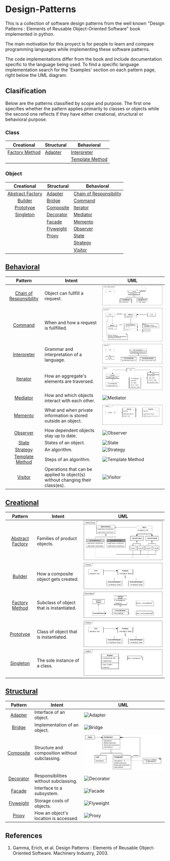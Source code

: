 # Design-Patterns
This is a collection of software design patterns from the well known "Design Patterns : Elements of Reusable Object-Oriented Software" book implemented in python.

The main motivation for this proyect is for people to learn and compare programming languages while implementing these software patterns.

The code implementations differ from the book and include documentation specific to the language being used. To find a specific language implementation search for the 'Examples' section on each pattern page, right below the UML diagram.

## Clasification

Below are the patterns classified by scope and purpose. The first one specifies whether the pattern applies primarily to classes or objects while the second one reflects if they have either creational, structural or behavioral purpose.

### Class

Creational           | Structural   | Behavioral
:------------------: | ------------ | -------------------
[Factory Method][10] | [Adapter][2] | [Interpreter][12]
                     |              | [Template Method][22]

### Object

Creational             | Structural      | Behavioral
:--------------------: | --------------- | ---------
[Abstract Factory][1]  | [Adapter][2]    | [Chain of Responsibility][5]
[Builder][4]           | [Bridge][3]     | [Command][6]
[Prototype][17]        | [Composite][7]  | [Iterator][13]
[Singleton][19]        | [Decorator][8]  | [Mediator][14]
                       | [Facade][9]     | [Memento][15]
                       | [Flyweight][11] | [Observer][16]
                       | [Proxy][18]     | [State][20]
                       |                 | [Strategy][21]
                       |                 | [Visitor][23]


## [Behavioral](./readmes/behavioral.md)
Pattern                      | Intent | UML
:--------------------------: | ------ | ------
[Chain of Responsibility][5] | Object can fullfill a request.                                                | ![Chain of Responsibility](./uml/chain.png)
[Command][6]                 | When and how a request is fullfilled.                                         | ![Command](./uml/command.png)
[Interpreter][12]            | Grammar and interpretation of a language.                                     | ![Interpreter](./uml/interpreter.png)
[Iterator][13]               | How an aggregate's elements are traversed.                                    | ![Iterator](./uml/iterator.png)
[Mediator][14]               | How and which objects interact with each other.                               | ![Mediator](./uml/mediator.png)
[Memento][15]                | What and when private information is stored outside an object.                | ![Memento](./uml/memento.png)
[Observer][16]               | How dependent objects stay up to date.                                        | ![Observer](./uml/observer.png)
[State][20]                  | States of an object.                                                          | ![State](./uml/state.png)
[Strategy][21]               | An algorithm.                                                                 | ![Strategy](./uml/strategy.png)
[Template Method][22]        | Steps of an algorithm.                                                        | ![Template Method](./uml/template.png)
[Visitor][23]                | Operations that can be applied to object(s) without changing their class(es). | ![Visitor](./uml/visitor.png)

## [Creational](./readmes/creational.md)
Pattern          | Intent | UML
:---------------------------------------: | ------ | ------
[Abstract Factory](./readmes/abstract.md) | Families of product objects.             | ![Abstract Factory](./uml/abstract.png)
[Builder](./readmes/builder.md)           | How a composite object gets created.     | ![Builder](./uml/builder.png)
[Factory Method](./readmes/factory.md)    | Subclass of object that is instantiated. | ![Factory Method](./uml/factory.png)
[Prototype](./readmes/prototype.md)       | Class of object that is instantiated.    | ![Prototype](./uml/prototype.png)
[Singleton](./readmes/singleton.md)       | The sole instance of a class.            | ![Singleton](./uml/singleton.png)

## [Structural](./readmes/structural.md)
Pattern                             | Intent | UML
:---------------------------------: | ------ | ------
[Adapter](./readmes/adapter.md)     | Interface of an object.                        | ![Adapter](./uml/adapter.png)
[Bridge](./readmes/bridge.md)       | Implementation of an object.                   | ![Bridge](./uml/bridge.png)
[Composite](./readmes/composite.md) | Structure and composition without subclassing. | ![Composite](./uml/composite.png)
[Decorator](./readmes/decorator.md) | Responsibilities without subclassing.          | ![Decorator](./uml/decorator.png)
[Facade](./readmes/facade.md)       | Interface to a subsystem.                      | ![Facade](./uml/facade.png)
[Flyweight](./readmes/flyweight.md) | Storage costs of objects.                      | ![Flyweight](./uml/flyweight.png)
[Proxy](./readmes/proxy.md)         | How an object's location is accessed.          | ![Proxy](./uml/proxy.png)


[1]: ./readmes/abstract.md
[2]: ./readmes/adapter.md
[3]: ./readmes/bridge.md
[4]: ./readmes/builder.md
[5]: ./readmes/chain.md
[6]: ./readmes/command.md
[7]: ./readmes/composite.md
[8]: ./readmes/decorator.md
[9]: ./readmes/facade.md
[10]: ./readmes/factory.md
[11]: ./readmes/flyweight.md
[12]: ./readmes/interpreter.md
[13]: ./readmes/iterator.md
[14]: ./readmes/mediator.md
[15]: ./readmes/memento.md
[16]: ./readmes/observer.md
[17]: ./readmes/prototype.md
[18]: ./readmes/proxy.md
[19]: ./readmes/singleton.md
[20]: ./readmes/state.md
[21]: ./readmes/strategy.md
[22]: ./readmes/template.md
[23]: ./readmes/visitor.md


## References
1. Gamma, Erich, et al. Design Patterns : Elements of Reusable Object-Oriented Software. Machinery Industry, 2003.
